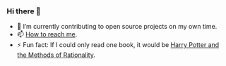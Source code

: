 ### Hi there 👋

- 🔭 I’m currently contributing to open source projects on my own time.
- 📫 [How to reach me](https://github.com/hodovani/hodovani.github.io/blob/master/contacts.md).
- ⚡ Fun fact: If I could only read one book, it would be [Harry Potter and the Methods of Rationality](http://www.hpmor.com/).
